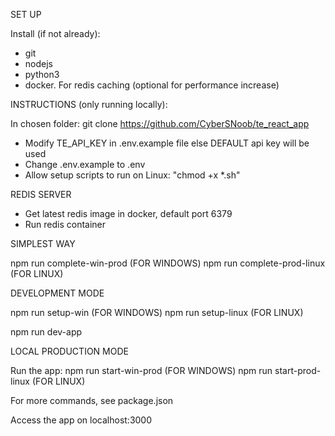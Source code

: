 SET UP

Install (if not already):

- git
- nodejs
- python3
- docker. For redis caching (optional for performance increase)

INSTRUCTIONS (only running locally):

In chosen folder:
git clone https://github.com/CyberSNoob/te_react_app

- Modify TE_API_KEY in .env.example file else DEFAULT api key will be used
- Change .env.example to .env
- Allow setup scripts to run on Linux: "chmod +x *.sh"

REDIS SERVER
- Get latest redis image in docker, default port 6379
- Run redis container

SIMPLEST WAY
<!-- Single command that handles setup and run the app. -->
npm run complete-win-prod (FOR WINDOWS)
npm run complete-prod-linux (FOR LINUX)

DEVELOPMENT MODE
<!-- If new user, run the first command once before running dev-app. -->
npm run setup-win (FOR WINDOWS)
npm run setup-linux (FOR LINUX)

npm run dev-app

LOCAL PRODUCTION MODE
<!-- Again if new user, depending on system first run: npm run setup-win or npm run setup-linux -->
Run the app:
npm run start-win-prod (FOR WINDOWS)
npm run start-prod-linux (FOR LINUX)

For more commands, see package.json

Access the app on localhost:3000
